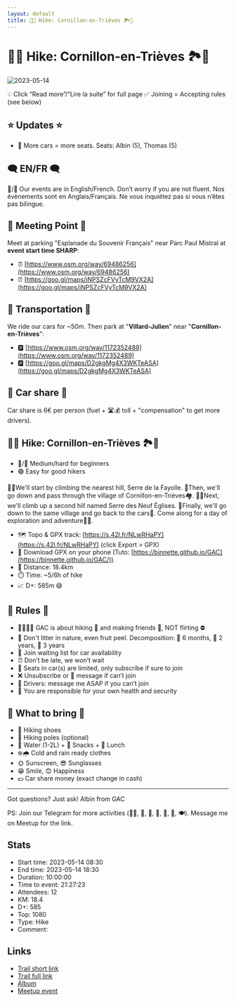 ```yaml
---
layout: default
title: 🥾🔵 Hike: Cornillon-en-Trièves 🏞🐐
---
```


# 🥾🔵 Hike: Cornillon-en-Trièves 🏞🐐

![2023-05-14](../img/orig/2023-05-14.jpg)

💡 Click “Read more”/“Lire la suite” for full page ✅ Joining = Accepting rules (see below)

##  ⭐ Updates ⭐ 

* 📅 More cars = more seats. Seats: Albin (5), Thomas (5)

##  🗨️ EN/FR 🗨️ 
🦅/🐓 Our events are in English/French. Don’t worry if you are not fluent. Nos évènements sont en Anglais/Français. Ne vous inquiétez pas si vous n’êtes pas bilingue.

## 📍 Meeting Point 📍
Meet at parking "Esplanade du Souvenir Français" near Parc Paul Mistral at **event start time SHARP**:

* ⏰ [https://www.osm.org/way/69486256](https://www.osm.org/way/69486256)
* ⏰ [https://goo.gl/maps/iNPSZcFVyTcM9VX2A](https://goo.gl/maps/iNPSZcFVyTcM9VX2A)

##  🚗 Transportation 🚗 
We ride our cars for \~50m. Then park at "**Villard-Julien**" near "**Cornillon-en-Trièves**":

* 🅿️ [https://www.osm.org/way/1172352489](https://www.osm.org/way/1172352489)
* 🅿️ [https://goo.gl/maps/D2gkgMg4X3WKTeASA](https://goo.gl/maps/D2gkgMg4X3WKTeASA)

##  🚗 Car share 🚗 
Car share is 6€ per person (fuel + 🛣️💰️ toll + "compensation" to get more drivers).

##  🥾🔵 Hike: Cornillon-en-Trièves 🏞🐐 

* 🔵/🔴 Medium/hard for beginners
* 🟢 Easy for good hikers

🚶‍♂️We'll start by climbing the nearest hill, Serre de la Fayolle. 🌄Then, we'll go down and pass through the village of Cornillon-en-Trièves🏘️. 🚶‍♀️Next, we'll climb up a second hill named Serre des Neuf Églises. 🌄Finally, we'll go down to the same village and go back to the cars🚗. Come along for a day of exploration and adventure🌲🌳.

* 🗺️ Topo & GPX track: [https://s.42l.fr/NLwRHaPY](https://s.42l.fr/NLwRHaPY) (click Export > GPX)
* 📲 Download GPX on your phone (Tuto: [https://binnette.github.io/GAC](https://binnette.github.io/GAC/))
* 📏 Distance: 18.4km
* ⏱️ Time: \~5/6h of hike
* 📈 D+: 585m 😅

##  📜 Rules 📜 

* 🚶‍♀️🚶‍♂️ GAC is about hiking 🥾 and making friends 🤗, NOT flirting ⛔
* 🚮 Don't litter in nature, even fruit peel. Decomposition: 🍊 6 months, 🍌 2 years, 🥚 3 years
* 🚗 Join waiting list for car availability
* ⏰ Don’t be late, we won’t wait
* 💺 Seats in car(s) are limited, only subscribe if sure to join
* ❌ Unsubscribe or 💬 message if can’t join
* 🚗 Drivers: message me ASAP if you can’t join
* 💟 You are responsible for your own health and security

##  🎒 What to bring 🎒 

* 🥾 Hiking shoes
* 🥢 Hiking poles (optional)
* 🧃 Water (1-2L) + 🍫 Snacks + 🥗 Lunch
* ❄️🌧️ Cold and rain ready clothes
* 🌞 Sunscreen, 😎 Sunglasses
* 😁 Smile, 😊 Happiness
* 💵 Car share money (exact change in cash)

***

Got questions? Just ask!
Albin from GAC

PS: Join our Telegram for more activities (🧗‍♀️, 🏓, 🎳, 🎲, 🎥, 🎵, 🍽️). Message me on Meetup for the link.

## Stats

- Start time: 2023-05-14 08:30
- End time: 2023-05-14 18:30
- Duration: 10:00:00
- Time to event: 21:27:23
- Attendees: 12
- KM: 18.4
- D+: 585
- Top: 1080
- Type: Hike
- Comment: 

## Links

- [Trail short link](https://s.42l.fr/NLwRHaPY)
- [Trail full link]()
- [Album](https://binnette.github.io/GacImg2023/2023-05-14-🥾🔵-Hike-Cornillon-en-Trieves-🏞🐐.html)
- [Meetup event](https://www.meetup.com/grenoble-adventure-club-english-french/events/293508306/)
